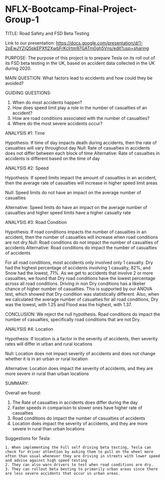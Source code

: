 # NFLX-Bootcamp-Final-Project-Group-1

TITLE:  Road Safety and FSD Beta Testing

Link to our presentation: https://docs.google.com/presentation/d/1-2pEwJYZjQ5pkEPXfl2XwbFrKclrtm97GATm0gh5Vns/edit?usp=sharing

PURPOSE:
    The purpose of this project is to prepare Tesla on its roll out of its FSD beta testing in the UK, 
based on accident data collected in the UK during 2020.

MAIN QUESTION:   What factors lead to accidents and how could they be avoided?

GUIDING QUESTIONS:

   1. When do most accidents happen?  
   2. How does speed limit play a role in the number of casualties of an accident?
   3. How are road conditions associated with the number of casualties? 
   4. Where do the most severe accidents occur?


ANALYSIS #1: Time

Hypothesis: If time of day impacts death during accidents, then the rate of casualties will vary throughout day
Null: Rate of casualties in accidents does not differ between each block of time
Alternative: Rate of casualties in accidents is different based on the time of day




ANALYSIS #2: Speed

Hypothesis: If speed limits impact the amount of casualties in an accident, then the average rate of casualties will increase in higher speed limit areas

Null: Speed limits do not have an impact on the average number of casualties

Alternative: Speed limits do have an impact on the average number of casualties and higher speed limits have a higher casualty rate




ANALYSIS #3: Road Condition


Hypothesis: If road conditions impacts the number of casualties in an accident, then the number of casualties will increase when road conditions are not dry 
Null: Road conditions do not impact the number of casualties of accidents
Alternative: Road conditions do impact the number of casualties of accidents


For all road conditions, most accidents only involved only 1 casualty. Dry had the highest percentage of accidents involving 1 casualty, 82%, and Snow had the  lowest, 71%. As we get to accidents that involve 2 or more casualties, we found that Dry road conditions have the lowest percentage across all road conditions. Driving in non Dry conditions has a likelier chance of higher number of casualties. This is supported by our ANOVA test, which showed that Dry condition was statistically different. Also, when we calculated the average number of casualties for all road conditions, Dry was the lowest, with 1.25 and Flood was the highest, with 1.37.


CONCLUSION: We reject the null hypothesis. Road conditions do impact the number of casualties, specifically road conditions that are not Dry.




ANALYSIS #4: Location

Hypothesis: If location is a factor in the severity of accidents, then severity rates will differ in urban and rural locations

Null: Location does not impact severity of accidents and does not change whether it is in an urban or rural location

Alternative: Location does impact the severity of accidents, and they are more severe in rural than urban locations



SUMMARY:

Overall we found: 

   1. The Rate of casualties in accidents does differ during the day
   2. Faster speeds in comparison to slower ones have higher rate of casualties
   3. Road conditions do impact the number of casualties of accidents
   4. Location does impact the severity of accidents, and they are more severe in rural than urban locations


Suggestions for Tesla:

    1. When implementing the Full self driving beta testing, Tesla can check for driver attention by asking them to pull on the wheel more often than usual whenever they are driving in streets with lower speed and advise against high speed testing
    2. They can also warn drivers to test when road conditions are dry.
    3. They can rollout beta besting to primarily urban areas since there are less severe accidents that occur in urban areas. 
